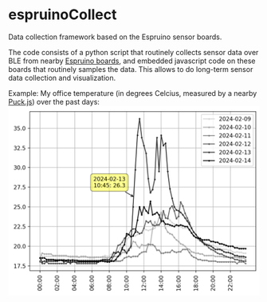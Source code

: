 # espruinoCollect
Data collection framework based on the Espruino sensor boards. 

The code consists of a python script that routinely collects sensor data over BLE from nearby [Espruino boards](https://www.espruino.com/), and embedded javascript code on these boards that routinely samples the data. This allows to do long-term sensor data collection and visualization.

Example: My office temperature (in degrees Celcius, measured by a nearby [Puck.js](https://www.puck-js.com/)) over the past days:
![example plot](https://github.com/kristofvl/espruinoCollect/blob/main/plot_example.png?raw=true)
